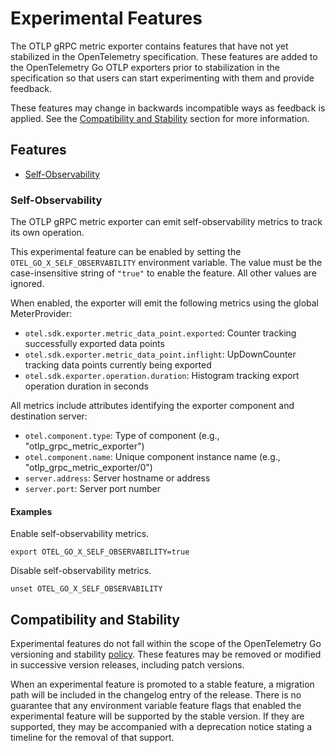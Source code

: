 # Experimental Features

The OTLP gRPC metric exporter contains features that have not yet stabilized in the OpenTelemetry specification.
These features are added to the OpenTelemetry Go OTLP exporters prior to stabilization in the specification so that users can start experimenting with them and provide feedback.

These features may change in backwards incompatible ways as feedback is applied.
See the [Compatibility and Stability](#compatibility-and-stability) section for more information.

## Features

- [Self-Observability](#self-observability)

### Self-Observability

The OTLP gRPC metric exporter can emit self-observability metrics to track its own operation.

This experimental feature can be enabled by setting the `OTEL_GO_X_SELF_OBSERVABILITY` environment variable.
The value must be the case-insensitive string of `"true"` to enable the feature.
All other values are ignored.

When enabled, the exporter will emit the following metrics using the global MeterProvider:

- `otel.sdk.exporter.metric_data_point.exported`: Counter tracking successfully exported data points
- `otel.sdk.exporter.metric_data_point.inflight`: UpDownCounter tracking data points currently being exported  
- `otel.sdk.exporter.operation.duration`: Histogram tracking export operation duration in seconds

All metrics include attributes identifying the exporter component and destination server:

- `otel.component.type`: Type of component (e.g., "otlp_grpc_metric_exporter")
- `otel.component.name`: Unique component instance name (e.g., "otlp_grpc_metric_exporter/0")
- `server.address`: Server hostname or address
- `server.port`: Server port number

#### Examples

Enable self-observability metrics.

```console
export OTEL_GO_X_SELF_OBSERVABILITY=true
```

Disable self-observability metrics.

```console
unset OTEL_GO_X_SELF_OBSERVABILITY
```

## Compatibility and Stability

Experimental features do not fall within the scope of the OpenTelemetry Go versioning and stability [policy](../../../../../VERSIONING.md).
These features may be removed or modified in successive version releases, including patch versions.

When an experimental feature is promoted to a stable feature, a migration path will be included in the changelog entry of the release.
There is no guarantee that any environment variable feature flags that enabled the experimental feature will be supported by the stable version.
If they are supported, they may be accompanied with a deprecation notice stating a timeline for the removal of that support.
